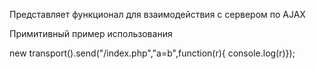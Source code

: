 Представляет функционал для взаимодействия с сервером по AJAX

Примитивный пример использования

 new transport().send("/index.php","a=b",function(r){ console.log(r)});
 
 
